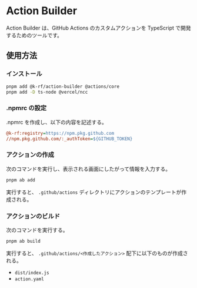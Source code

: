 # Action Builder

Action Builder は、GitHub Actions のカスタムアクションを TypeScript で開発するためのツールです。

## 使用方法

### インストール

```bash
pnpm add @k-rf/action-builder @actions/core
pnpm add -D ts-node @vercel/ncc
```

### .npmrc の設定

.npmrc を作成し、以下の内容を記述する。

```ini
@k-rf:registry=https://npm.pkg.github.com
//npm.pkg.github.com/:_authToken=${GITHUB_TOKEN}
```

### アクションの作成

次のコマンドを実行し、表示される画面にしたがって情報を入力する。

```bash
pnpm ab add
```

実行すると、 `.github/actions` ディレクトリにアクションのテンプレートが作成される。

### アクションのビルド

次のコマンドを実行する。

```bash
pnpm ab build
```

実行すると、 `.github/actions/<作成したアクション>` 配下に以下のものが作成される。

- `dist/index.js`
- `action.yaml`

